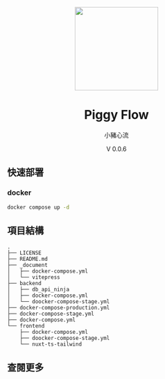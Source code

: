 <p align="center">
    <img width="192px" src="./docs/Logo/CY_Logo_Q2.png" >
</p>
<h1 align="center"><b>Piggy Flow</b></h1>

<p align="center">小豬心流</p>
<p align="center">V 0.0.6</p>

<main style="text-align: center;">

</main>

## 快速部署
### docker
```bash
docker compose up -d
```

## 項目結構
```
.
├── LICENSE
├── README.md
├── _document
│   ├── docker-compose.yml
│   └── vitepress
├── backend
│   ├── db_api_ninja
│   ├── docker-compose.yml
│   └── doocker-compose-stage.yml
├── docker-compose-production.yml
├── docker-compose-stage.yml
├── docker-compose.yml
└── frontend
    ├── docker-compose.yml
    ├── doocker-compose-stage.yml
    └── nuxt-ts-tailwind
```

<!-- # db
# mysql
# ssqlite
# postgessql

# backend
# django
# django-ninja
# dajngo-ninja-jwt

# restful api
# swagger ui

# frontend
# flask
# html

# lit

# js cookie, fetch
# json

# other
# markdown
# git
# docker
# cloud(linux)
# .env

# ```
# server - cloud - ip
# domain - dns

# RestFul API - HTTP (GET, POST, PUT, DELECT)
# MVC

# git

# docker compose up
# backend - django
# ``` -->

<!-- https://python.plainenglish.io/title-user-groups-with-custom-permissions-in-django-a-guide-to-fine-grained-access-control-486e32c86cee -->

## 查閱更多
<!-- 查看 [Change Log(更新日志)](_document/changelog.md) -->
